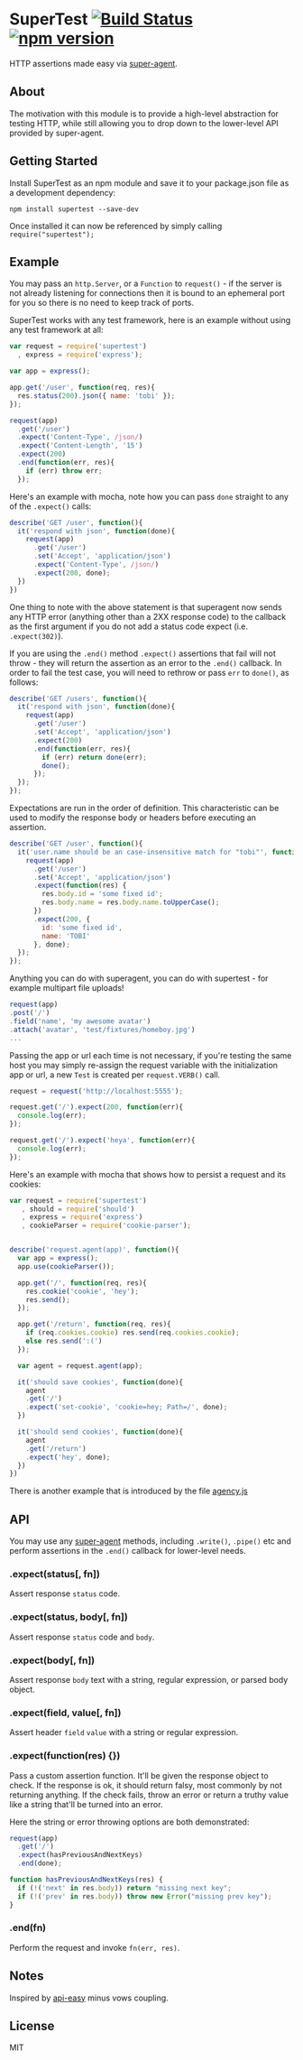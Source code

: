 # SuperTest [![Build Status](https://travis-ci.org/visionmedia/supertest.svg?branch=master)](https://travis-ci.org/visionmedia/supertest) [![npm version](https://badge.fury.io/js/supertest.svg)](https://www.npmjs.com/package/supertest)

  HTTP assertions made easy via [super-agent](http://github.com/visionmedia/superagent).

## About

  The motivation with this module is to provide a high-level abstraction for testing
  HTTP, while still allowing you to drop down to the lower-level API provided by super-agent.

## Getting Started

  Install SuperTest as an npm module and save it to your package.json file as a development dependency:
  ```
npm install supertest --save-dev
  ```

  Once installed it can now be referenced by simply calling ```require("supertest");```

## Example

  You may pass an `http.Server`, or a `Function` to `request()` - if the server is not
  already listening for connections then it is bound to an ephemeral port for you so
  there is no need to keep track of ports.

  SuperTest works with any test framework, here is an example without using any
  test framework at all:

```js
var request = require('supertest')
  , express = require('express');

var app = express();

app.get('/user', function(req, res){
  res.status(200).json({ name: 'tobi' });
});

request(app)
  .get('/user')
  .expect('Content-Type', /json/)
  .expect('Content-Length', '15')
  .expect(200)
  .end(function(err, res){
    if (err) throw err;
  });
```

  Here's an example with mocha, note how you can pass `done` straight to any of the `.expect()` calls:

```js
describe('GET /user', function(){
  it('respond with json', function(done){
    request(app)
      .get('/user')
      .set('Accept', 'application/json')
      .expect('Content-Type', /json/)
      .expect(200, done);
  })
})
```

One thing to note with the above statement is that superagent now sends any HTTP
error (anything other than a 2XX response code) to the callback as the first argument if
you do not add a status code expect (i.e. `.expect(302)`).

  If you are using the `.end()` method `.expect()` assertions that fail will
  not throw - they will return the assertion as an error to the `.end()` callback. In
  order to fail the test case, you will need to rethrow or pass `err` to `done()`, as follows:

```js
describe('GET /users', function(){
  it('respond with json', function(done){
    request(app)
      .get('/user')
      .set('Accept', 'application/json')
      .expect(200)
      .end(function(err, res){
        if (err) return done(err);
        done();
      });
  });
});
```

  Expectations are run in the order of definition. This characteristic can be used
  to modify the response body or headers before executing an assertion.

```js
describe('GET /user', function(){
  it('user.name should be an case-insensitive match for "tobi"', function(done){
    request(app)
      .get('/user')
      .set('Accept', 'application/json')
      .expect(function(res) {
        res.body.id = 'some fixed id';
        res.body.name = res.body.name.toUpperCase();
      })
      .expect(200, {
        id: 'some fixed id',
        name: 'TOBI'
      }, done);
  });
});

```

  Anything you can do with superagent, you can do with supertest - for example multipart file uploads!

```js
request(app)
.post('/')
.field('name', 'my awesome avatar')
.attach('avatar', 'test/fixtures/homeboy.jpg')
...
```

  Passing the app or url each time is not necessary, if you're testing
  the same host you may simply re-assign the request variable with the
  initialization app or url, a new `Test` is created per `request.VERB()` call.

```js
request = request('http://localhost:5555');

request.get('/').expect(200, function(err){
  console.log(err);
});

request.get('/').expect('heya', function(err){
  console.log(err);
});
```
  Here's an example with mocha that shows how to persist a request and its cookies:

```js
var request = require('supertest')
   , should = require('should')
   , express = require('express')
   , cookieParser = require('cookie-parser');


describe('request.agent(app)', function(){
  var app = express();
  app.use(cookieParser());

  app.get('/', function(req, res){
    res.cookie('cookie', 'hey');
    res.send();
  });

  app.get('/return', function(req, res){
    if (req.cookies.cookie) res.send(req.cookies.cookie);
    else res.send(':(')
  });

  var agent = request.agent(app);

  it('should save cookies', function(done){
    agent
    .get('/')
    .expect('set-cookie', 'cookie=hey; Path=/', done);
  })

  it('should send cookies', function(done){
    agent
    .get('/return')
    .expect('hey', done);
  })
})
```
  There is another example that is introduced by the file [agency.js](https://github.com/visionmedia/superagent/blob/master/test/node/agency.js)

## API

  You may use any [super-agent](http://github.com/visionmedia/superagent) methods,
  including `.write()`, `.pipe()` etc and perform assertions in the `.end()` callback
  for lower-level needs.

### .expect(status[, fn])

  Assert response `status` code.

### .expect(status, body[, fn])

  Assert response `status` code and `body`.

### .expect(body[, fn])

  Assert response `body` text with a string, regular expression, or
  parsed body object.

### .expect(field, value[, fn])

  Assert header `field` `value` with a string or regular expression.

### .expect(function(res) {})

  Pass a custom assertion function. It'll be given the response object to check. If the response is ok, it should return falsy, most commonly by not returning anything. If the check fails, throw an error or return a truthy value like a string that'll be turned into an error.

  Here the string or error throwing options are both demonstrated:

  ```js
  request(app)
    .get('/')
    .expect(hasPreviousAndNextKeys)
    .end(done);

  function hasPreviousAndNextKeys(res) {
    if (!('next' in res.body)) return "missing next key";
    if (!('prev' in res.body)) throw new Error("missing prev key");
  }
  ```

### .end(fn)

  Perform the request and invoke `fn(err, res)`.

## Notes

  Inspired by [api-easy](https://github.com/flatiron/api-easy) minus vows coupling.

## License

  MIT
